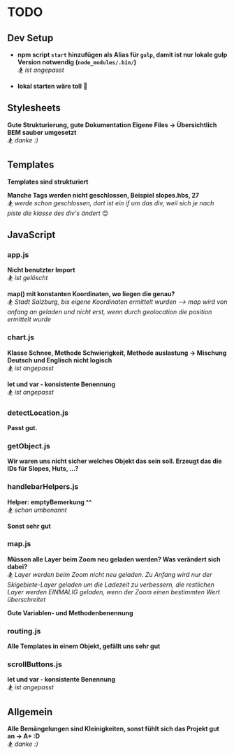 # TODO

## Dev Setup
* **npm script `start` hinzufügen als Alias für `gulp`, damit ist nur lokale gulp Version notwendig (`node_modules/.bin/`)**  
🏂 *ist angepasst*

* **lokal starten wäre toll** 🚀

## Stylesheets
**Gute Strukturierung, gute Dokumentation
Eigene Files -> Übersichtlich
BEM sauber umgesetzt**  
🏂 *danke :)*

## Templates

**Templates sind strukturiert**

**Manche Tags werden nicht geschlossen, Beispiel slopes.hbs, 27**  
🏂 *werde schon geschlossen, dort ist ein if um das div, weil sich je nach piste die klasse des div's ändert* 😊

## JavaScript

### app.js

**Nicht benutzter Import**  
🏂 *ist gelöscht*

**map() mit konstanten Koordinaten, wo liegen die genau?**  
🏂 *Stadt Salzburg, bis eigene Koordinaten ermittelt wurden*
*--> map wird von anfang an geladen und nicht erst, wenn durch geolocation die position ermittelt wurde*

### chart.js

**Klasse Schnee, Methode Schwierigkeit, Methode auslastung
-> Mischung Deutsch und Englisch nicht logisch**  
🏂 *ist angepasst*

**let und var - konsistente Benennung**  
🏂 *ist angepasst*

### detectLocation.js

**Passt gut.**


### getObject.js

**Wir waren uns nicht sicher welches Objekt das sein soll. Erzeugt das die IDs für Slopes, Huts, ...?**


### handlebarHelpers.js

**Helper: emptyBemerkung ^^**  
🏂 *schon umbenannt*

**Sonst sehr gut**


### map.js

**Müssen alle Layer beim Zoom neu geladen werden? Was verändert sich dabei?**  
🏂 *Layer werden beim Zoom nicht neu geladen. Zu Anfang wird nur der Skigebiete-Layer geladen um die Ladezeit zu verbessern, die restlichen Layer werden EINMALIG geladen, wenn der Zoom einen bestimmten Wert überschreitet*

**Gute Variablen- und Methodenbenennung**


### routing.js

**Alle Templates in einem Objekt, gefällt uns sehr gut**


### scrollButtons.js

**let und var - konsistente Benennung**  
🏂 *ist angepasst*


## Allgemein

**Alle Bemängelungen sind Kleinigkeiten, sonst fühlt sich das Projekt gut an -> A+ :D**  
🏂 *danke :)*
